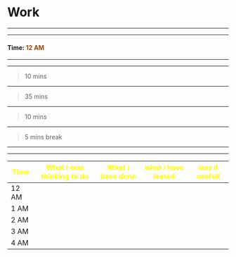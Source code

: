 # Work
---
---
#### Time: <span style="color:#a24507">12 AM</span>
---
---
> 10 mins



---
> 35 mins



---
> 10 mins



---
> 5 mins break


---
---

| <span style="color:#ffff00">Time</span> | <span style="color:#ffff00">What i was thinking  to do</span> | <span style="color:#ffff00">What i have done</span> | <span style="color:#ffff00">what i have leared</span> | <span style="color:#ffff00">was it usefull</span> |
| --------------------------------------- | ------------------------------------------------------------- | --------------------------------------------------- | ----------------------------------------------------- | ------------------------------------------------- |
| 12 AM                                   |                                                               |                                                     |                                                       |                                                   |
| 1 AM                                    |                                                               |                                                     |                                                       |                                                   |
| 2 AM                                    |                                                               |                                                     |                                                       |                                                   |
| 3 AM                                    |                                                               |                                                     |                                                       |                                                   |
| 4 AM                                    |                                                               |                                                     |                                                       |                                                   |






















































